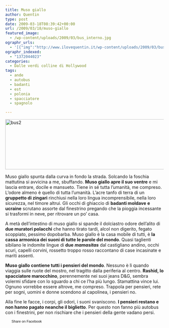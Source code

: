```yaml
---
title: Muso giallo
author: Quentin
type: post
date: 2009-03-18T08:39:42+00:00
url: /2009/03/18/muso-giallo
featured_image:
  - /wp-content/uploads/2009/03/bus_interno.jpg
ographr_urls:
  - '[{"img":"http://www.ilovequentin.it/wp-content/uploads/2009/03/bus2.jpg"},{"img":"http://www.ilovequentin.it/wp-content/uploads/2009/03/bus2-300x92.jpg"},{"img":"http://www.ilovequentin.it/wp-content/uploads/2009/03/bus1-300x92.jpg"},{"img":"http://www.ilovequentin.it/wp-content/uploads/2009/03/bus_interno.jpg"},{"img":"http://www.ilovequentin.it/wp-content/uploads/2009/03/bus-300x92.jpg"}]'
ographr_indexed:
  - "1372044023"
categories:
  - Dalle verdi colline di Hollywood
tags:
  - ande
  - autobus
  - badanti
  - est
  - polonia
  - spacciatore
  - spagnolo

---
```

<img class="alignnone size-full wp-image-285" title="bus2" src="http://www.ilovequentin.it/wp-content/uploads/2009/03/bus2.jpg" alt="bus2" width="520" height="160" />

Muso giallo spunta dalla curva in fondo la strada. Solcando la foschia mattutina si avvicina a me, sbuffando. **Muso giallo apre il suo ventre** e mi lascia entrare, docile e mansueto. Tiene in sé tutta l&#8217;umanità, me compreso. L&#8217;odore almeno è quello di tutta l&#8217;umanità. L&#8217;acre tanfo di terra di un **gruppetto di zingari** rinchiusi nella loro lingua incomprensibile, nella loro sicurezza, nel timore altrui. Gli occhi di ghiaccio di **badanti moldave** **e ucraine** scrutano assorte dal finestrino pregando che la pioggia incessante si trasformi in neve, per ritrovare un po&#8217; casa.

A metà dell&#8217;intestino di muso giallo si spande il dolciastro odore dell&#8217;alito di **due muratori polacchi** che hanno tirato tardi, alcol non digerito, fegato scoppiato, pessimo dopobarba. Muso giallo è la casa mobile di tutti, è **la cassa armonica dei suoni di tutte le parole del mondo**. Quasi taglienti sibilano le indomite lingue di **due** _**mamasitas**_ dal castigliano andino, occhi scuri, capelli corvini, rossetto troppo rosso raccontano di case incasinate e mariti assenti.

**Muso giallo contiene tutti i pensieri del mondo**. Nessuno è lì quando viaggia sulle ruote del mostro, nel tragitto dalla periferia al centro. **Rashid, lo spacciatore marocchino**, perennemente nei suoi jeans D&G, sembra volermi sfidare con lo sguardo a chi ce l&#8217;ha più lungo. Stamattina vince lui. Ognuno vorrebbe essere altrove, me compreso. Trappola per pensieri, rete per sogni, uomini e donne scendono al capolinea, i pensieri no.

Alla fine le facce, i corpi, gli odori, i suoni svaniscono. **I pensieri restano e non hanno pagato neanche il biglietto**. Per questo non fanno più autobus con i finestrini, per non rischiare che i pensieri della gente vadano persi.

<a href="http://www.facebook.com/share.php?u=http%3A%2F%2Fwww.ilovequentin.it%2F2009%2F03%2F18%2Fmuso-giallo&t=Muso%20giallo" id="facebook_share_both_274" style="font-size:11px; line-height:13px; font-family:'lucida grande',tahoma,verdana,arial,sans-serif; text-decoration:none; padding:2px 0 0 20px; height:16px; background:url(http://b.static.ak.fbcdn.net/images/share/facebook_share_icon.gif) no-repeat top left;">Share on Facebook</a>